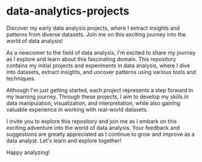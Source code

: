 # data-analytics-projects
Discover my early data analysis projects, where I extract insights and patterns from diverse datasets. Join me on this exciting journey into the world of data analysis!

As a newcomer to the field of data analysis, I'm excited to share my journey as I explore and learn about this fascinating domain. This repository contains my initial projects and experiments in data analysis, where I dive into datasets, extract insights, and uncover patterns using various tools and techniques.

Although I'm just getting started, each project represents a step forward in my learning journey. Through these projects, I aim to develop my skills in data manipulation, visualization, and interpretation, while also gaining valuable experience in working with real-world datasets.

I invite you to explore this repository and join me as I embark on this exciting adventure into the world of data analysis. Your feedback and suggestions are greatly appreciated as I continue to grow and improve as a data analyst. Let's learn and explore together!

Happy analyzing!
